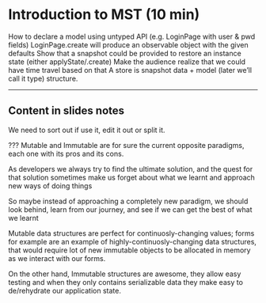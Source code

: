 # Introduction to MST (10 min)

How to declare a model using untyped API (e.g. LoginPage with user & pwd fields)
LoginPage.create will produce an observable object with the given defaults
Show that a snapshot could be provided to restore an instance state (either applyState/.create)
Make the audience realize that we could have time travel based on that
A store is snapshot data + model (later we’ll call it type) structure.

---

## Content in slides notes
We need to sort out if use it, edit it out or split it.

???
Mutable and Immutable are for sure the current opposite paradigms, each one with its pros and its cons.

As developers we always try to find the ultimate solution, and the quest for that solution sometimes make us forget about what we learnt and approach new ways of doing things

So maybe instead of approaching a completely new paradigm, we should look behind, learn from our journey, and see if we can get the best of what we learnt

Mutable data structures are perfect for continuosly-changing values; forms for example are an example of highly-continuosly-changing data structures, that would require lot of new immutable objects to be allocated in memory as we interact with our forms.

On the other hand, Immutable structures are awesome, they allow easy testing and when they only contains serializable data they make easy to de/rehydrate our application state.
